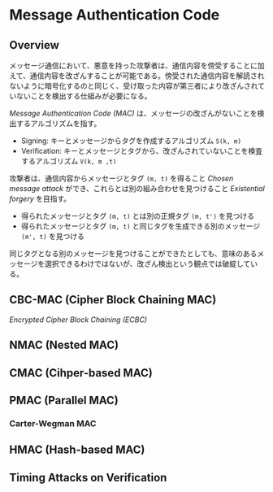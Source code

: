 # Message Authentication Code

<script type="text/x-mathjax-config">
  MathJax.Hub.Config({ tex2jax: { inlineMath: [['$','$'], ["\\(","\\)"]] } });
</script>
<script type="text/javascript" async
  src="https://cdnjs.cloudflare.com/ajax/libs/mathjax/2.7.1/MathJax.js?config=TeX-AMS_HTML">
</script>

## Overview

メッセージ通信において、悪意を持った攻撃者は、通信内容を傍受することに加えて、通信内容を改ざんすることが可能である。傍受された通信内容を解読されないように暗号化するのと同じく、受け取った内容が第三者により改ざんされていないことを検出する仕組みが必要になる。

_Message Authentication Code (MAC)_ は、メッセージの改ざんがないことを検出するアルゴリズムを指す。

<script type="math/tex; mode=display" id="MathJax-Element-mac_algorithm">
t \gets S(k, m) \\
(0, 1) \gets V(k, m, t) \\
</script>

* Signing: キーとメッセージからタグを作成するアルゴリズム `S(k, m)`
* Verification: キーとメッセージとタグから、改ざんされていないことを検査するアルゴリズム `V(k, m ,t)`

攻撃者は、通信内容からメッセージとタグ `(m, t)` を得ること _Chosen message attack_ ができ、これらとは別の組み合わせを見つけること _Existential forgery_ を目指す。

* 得られたメッセージとタグ `(m, t)` とは別の正規タグ `(m, t')` を見つける
* 得られたメッセージとタグ `(m, t)` と同じタグを生成できる別のメッセージ `(m', t)` を見つける

同じタグとなる別のメッセージを見つけることができたとしても、意味のあるメッセージを選択できるわけではないが、改ざん検出という観点では破綻している。

## CBC-MAC (Cipher Block Chaining MAC)

_Encrypted Cipher Block Chaining (ECBC)_

## NMAC (Nested MAC)

## CMAC (Cihper-based MAC)

## PMAC (Parallel MAC)

### Carter-Wegman MAC

## HMAC (Hash-based MAC)

## Timing Attacks on Verification
